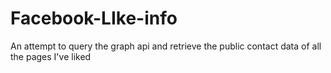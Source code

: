 # Facebook-LIke-info
An attempt to query the graph api and retrieve the public contact data of all the pages I've liked
